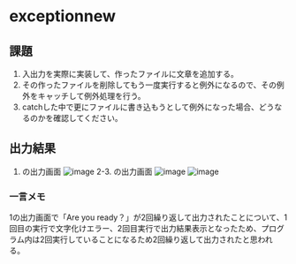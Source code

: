 # exceptionnew


## 課題
1. 入出力を実際に実装して、作ったファイルに文章を追加する。
2. その作ったファイルを削除してもう一度実行すると例外になるので、その例外をキャッチして例外処理を行う。
3. catchした中で更にファイルに書き込もうとして例外になった場合、どうなるのかを確認してください。

## 出力結果
1. の出力画面
![image](https://github.com/kuroninja-tatsurooo/exceptionnew/assets/157494201/be76f522-f8f2-4436-a770-939218d25cef)
2-3. の出力画面
![image](https://github.com/kuroninja-tatsurooo/exceptionnew/assets/157494201/030a0110-8ba1-43a1-a19e-1ece638d8b17)
![image](https://github.com/kuroninja-tatsurooo/exceptionnew/assets/157494201/b3d0e645-7435-400d-b23f-516710cbecb8)

### 一言メモ
1の出力画面で「Are you ready？」が2回繰り返して出力されたことについて、1回目の実行で文字化けエラー、2回目実行で出力結果表示となったため、プログラム内は2回実行していることになるため2回繰り返して出力されたと思われる。
